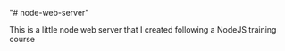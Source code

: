 "# node-web-server" 

This is a little node web server that I created following a NodeJS training course
